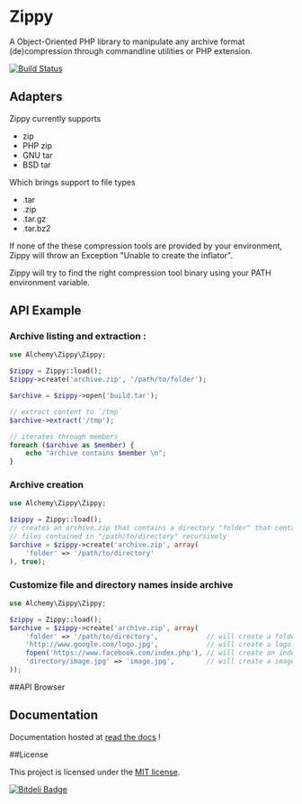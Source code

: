 # Zippy

A Object-Oriented PHP library to manipulate any archive format (de)compression
through commandline utilities or PHP extension.

[![Build Status](https://secure.travis-ci.org/alchemy-fr/Zippy.png?branch=master)](http://travis-ci.org/alchemy-fr/Zippy)

## Adapters

Zippy currently supports

 - zip
 - PHP zip
 - GNU tar
 - BSD tar

Which brings support to file types

 - .tar
 - .zip
 - .tar.gz
 - .tar.bz2

If none of the these compression tools are provided by your environment, Zippy will throw an
Exception "Unable to create the inflator".

Zippy will try to find the right compression tool binary using your PATH environment variable.

## API Example

### Archive listing and extraction :

```php
use Alchemy\Zippy\Zippy;

$zippy = Zippy::load();
$zippy->create('archive.zip', '/path/to/folder');

$archive = $zippy->open('build.tar');

// extract content to `/tmp`
$archive->extract('/tmp');

// iterates through members
foreach ($archive as $member) {
    echo "archive contains $member \n";
}
```

### Archive creation

```php
use Alchemy\Zippy\Zippy;

$zippy = Zippy::load();
// creates an archive.zip that contains a directory "folder" that contains
// files contained in "/path/to/directory" recursively
$archive = $zippy->create('archive.zip', array(
    'folder' => '/path/to/directory'
), true);
```

### Customize file and directory names inside archive

```php
use Alchemy\Zippy\Zippy;

$zippy = Zippy::load();
$archive = $zippy->create('archive.zip', array(
    'folder' => '/path/to/directory',            // will create a folder at root
    'http://www.google.com/logo.jpg',            // will create a logo.jpg file at root
    fopen('https://www.facebook.com/index.php'), // will create an index.php at root
    'directory/image.jpg' => 'image.jpg',        // will create a image.jpg in 'directory' folder
));
```

##API Browser

## Documentation

Documentation hosted at [read the docs](https://zippy.readthedocs.org/) !

##License

This project is licensed under the [MIT license](http://opensource.org/licenses/MIT).


[![Bitdeli Badge](https://d2weczhvl823v0.cloudfront.net/romainneutron/zippy/trend.png)](https://bitdeli.com/free "Bitdeli Badge")

